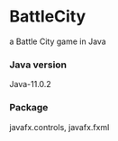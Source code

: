 # BattleCity
a Battle City game in Java

### Java version
Java-11.0.2

### Package
javafx.controls, javafx.fxml